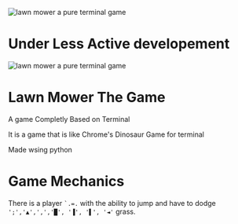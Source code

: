 ![lawn mower a pure terminal game](https://img.shields.io/github/license/sairash/lawn_mower_a_pure_terminal_game)<br/>
# Under Less Active developement
![lawn mower a pure terminal game](https://i.ibb.co/2hT3qBz/ezgif-7-ac891605204e.gif)

# Lawn Mower The Game

A game Completly Based on Terminal

It is a game that is like Chrome's Dinosaur Game for terminal

Made wsing python


# Game Mechanics

There is a player ``` `.=. ``` with the ability to jump and have to dodge ` ';','▲',',','█', '▐', '▌', '◄' ` grass.
